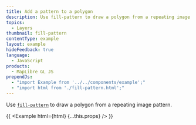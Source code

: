 ```yaml
---
title: Add a pattern to a polygon
description: Use fill-pattern to draw a polygon from a repeating image pattern.
topics:
  - Layers
thumbnail: fill-pattern
contentType: example
layout: example
hideFeedback: true
language:
  - JavaScript
products:
  - MapLibre GL JS
prependJs:
  - "import Example from '../../components/example';"
  - "import html from './fill-pattern.html';"
---
```


Use [`fill-pattern`](https://u-n-l.github.io/unl-map-js-docs/style-spec/layers/#paint-fill-fill-pattern) to draw a polygon from a repeating image pattern.

{{ <Example html={html} {...this.props} /> }}
